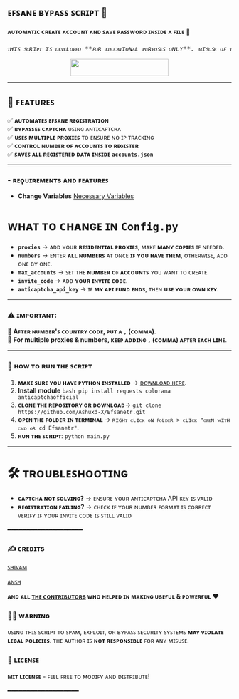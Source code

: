 ## ᴇꜰꜱᴀɴᴇ ʙʏᴘᴀꜱꜱ ꜱᴄʀɪᴘᴛ 🚀

<h4>ᴀᴜᴛᴏᴍᴀᴛɪᴄ ᴄʀᴇᴀᴛᴇ ᴀᴄᴄᴏᴜɴᴛ ᴀɴᴅ ꜱᴀᴠᴇ ᴘᴀꜱꜱᴡᴏʀᴅ ɪɴꜱɪᴅᴇ ᴀ ꜰɪʟᴇ 🚀</h4>
<pre><i>ᴛʜɪꜱ ꜱᴄʀɪᴘᴛ ɪꜱ ᴅᴇᴠᴇʟᴏᴘᴇᴅ **ꜰᴏʀ ᴇᴅᴜᴄᴀᴛɪᴏɴᴀʟ ᴘᴜʀᴘᴏꜱᴇꜱ ᴏɴʟʏ**. ᴍɪꜱᴜꜱᴇ ᴏꜰ ᴛʜɪꜱ ꜱᴄʀɪᴘᴛ ɪꜱ **ꜱᴛʀɪᴄᴛʟʏ ᴘʀᴏʜɪʙɪᴛᴇᴅ**. ᴜꜱᴇ ᴀᴛ ʏᴏᴜʀ ᴏᴡɴ ʀɪꜱᴋ!</i></pre>

<p align="center">
    <a href="https://www.python.org/ftp/python/3.13.2/python-3.13.2-amd64.exe">
        <img src="https://img.shields.io/badge/Download%20python-skyblue?style=for-the-badge&logo=python" width="220" height="38.45"/>
    </a>
</p>

---

## 🔹 **ꜰᴇᴀᴛᴜʀᴇꜱ**  
✅ **ᴀᴜᴛᴏᴍᴀᴛᴇꜱ ᴇꜰꜱᴀɴᴇ ʀᴇɢɪꜱᴛʀᴀᴛɪᴏɴ**  
✅ **ʙʏᴘᴀꜱꜱᴇꜱ ᴄᴀᴘᴛᴄʜᴀ** ᴜꜱɪɴɢ ᴀɴᴛɪᴄᴀᴘᴛᴄʜᴀ  
✅ **ᴜꜱᴇꜱ ᴍᴜʟᴛɪᴘʟᴇ ᴘʀᴏxɪᴇꜱ** ᴛᴏ ᴇɴꜱᴜʀᴇ ɴᴏ ɪᴘ ᴛʀᴀᴄᴋɪɴɢ  
✅ **ᴄᴏɴᴛʀᴏʟ ɴᴜᴍʙᴇʀ ᴏꜰ ᴀᴄᴄᴏᴜɴᴛꜱ ᴛᴏ ʀᴇɢɪꜱᴛᴇʀ**  
✅ **ꜱᴀᴠᴇꜱ ᴀʟʟ ʀᴇɢɪꜱᴛᴇʀᴇᴅ ᴅᴀᴛᴀ ɪɴꜱɪᴅᴇ `accounts.json`**  

---

<summary><h3>
- <b> ʀᴇǫᴜɪʀᴇᴍᴇɴᴛs ᴀɴᴅ ꜰᴇᴀᴛᴜʀᴇꜱ </b>
</h3></summary>

- **Change Variables** [Necessary Variables](https://github.com/Ashuxd-X/Efsanetr/blob/main/config.py)

# ᴡʜᴀᴛ ᴛᴏ ᴄʜᴀɴɢᴇ ɪɴ `Config.py`

- **`proxies`** → ᴀᴅᴅ ʏᴏᴜʀ **ʀᴇꜱɪᴅᴇɴᴛɪᴀʟ ᴘʀᴏxɪᴇꜱ**, ᴍᴀᴋᴇ **ᴍᴀɴʏ ᴄᴏᴘɪᴇꜱ** ɪꜰ ɴᴇᴇᴅᴇᴅ.  
- **`numbers`** → ᴇɴᴛᴇʀ **ᴀʟʟ ɴᴜᴍʙᴇʀꜱ** ᴀᴛ ᴏɴᴄᴇ **ɪꜰ ʏᴏᴜ ʜᴀᴠᴇ ᴛʜᴇᴍ**, ᴏᴛʜᴇʀᴡɪꜱᴇ, ᴀᴅᴅ ᴏɴᴇ ʙʏ ᴏɴᴇ.  
- **`max_accounts`** → ꜱᴇᴛ ᴛʜᴇ **ɴᴜᴍʙᴇʀ ᴏꜰ ᴀᴄᴄᴏᴜɴᴛꜱ** ʏᴏᴜ ᴡᴀɴᴛ ᴛᴏ ᴄʀᴇᴀᴛᴇ.  
- **`invite_code`** → ᴀᴅᴅ **ʏᴏᴜʀ ɪɴᴠɪᴛᴇ ᴄᴏᴅᴇ**.  
- **`anticaptcha_api_key`** → ɪꜰ **ᴍʏ ᴀᴘɪ ꜰᴜɴᴅ ᴇɴᴅꜱ**, ᴛʜᴇɴ **ᴜꜱᴇ ʏᴏᴜʀ ᴏᴡɴ ᴋᴇʏ**.  

---

### ⚠ **ɪᴍᴘᴏʀᴛᴀɴᴛ:**  
🔹 **Aꜰᴛᴇʀ ɴᴜᴍʙᴇʀ'ꜱ ᴄᴏᴜɴᴛʀʏ ᴄᴏᴅᴇ, ᴘᴜᴛ ᴀ `,` (ᴄᴏᴍᴍᴀ)**.  
🔹 **For multiple proxies & numbers, ᴋᴇᴇᴘ ᴀᴅᴅɪɴɢ `,` (ᴄᴏᴍᴍᴀ) ᴀꜰᴛᴇʀ ᴇᴀᴄʜ ʟɪɴᴇ**.  

---

### 🔹 **ʜᴏᴡ ᴛᴏ ʀᴜɴ ᴛʜᴇ ꜱᴄʀɪᴘᴛ**
1. **ᴍᴀᴋᴇ ꜱᴜʀᴇ ʏᴏᴜ ʜᴀᴠᴇ ᴘʏᴛʜᴏɴ ɪɴꜱᴛᴀʟʟᴇᴅ** → [ᴅᴏᴡɴʟᴏᴀᴅ ʜᴇʀᴇ](https://www.python.org/ftp/python/3.13.2/python-3.13.2-amd64.exe). 
2. **Install module** `bash pip install requests colorama anticaptchaofficial`
2. **ᴄʟᴏɴᴇ ᴛʜᴇ ʀᴇᴘᴏꜱɪᴛᴏʀʏ ᴏʀ ᴅᴏᴡɴʟᴏᴀᴅ**→ `git clone https://github.com/Ashuxd-X/Efsanetr.git`
2. **ᴏᴘᴇɴ ᴛʜᴇ ꜰᴏʟᴅᴇʀ ɪɴ ᴛᴇʀᴍɪɴᴀʟ** → `ʀɪɢʜᴛ ᴄʟɪᴄᴋ ᴏɴ ꜰᴏʟᴅᴇʀ > ᴄʟɪᴄᴋ "ᴏᴘᴇɴ ᴡɪᴛʜ ᴄᴍᴅ ᴏʀ cd Efsanetr"`.  
3. **ʀᴜɴ ᴛʜᴇ ꜱᴄʀɪᴘᴛ**: `python main.py`


---
# 🛠 ᴛʀᴏᴜʙʟᴇꜱʜᴏᴏᴛɪɴɢ

- **ᴄᴀᴘᴛᴄʜᴀ ɴᴏᴛ ꜱᴏʟᴠɪɴɢ?** → ᴇɴꜱᴜʀᴇ ʏᴏᴜʀ ᴀɴᴛɪᴄᴀᴘᴛᴄʜᴀ API ᴋᴇʏ ɪꜱ ᴠᴀʟɪᴅ  
- **ʀᴇɢɪꜱᴛʀᴀᴛɪᴏɴ ꜰᴀɪʟɪɴɢ?** → ᴄʜᴇᴄᴋ ɪꜰ ʏᴏᴜʀ ɴᴜᴍʙᴇʀ ꜰᴏʀᴍᴀᴛ ɪꜱ ᴄᴏʀʀᴇᴄᴛ  
 ᴠᴇʀɪꜰʏ ɪꜰ ʏᴏᴜʀ ɪɴᴠɪᴛᴇ ᴄᴏᴅᴇ ɪꜱ ꜱᴛɪʟʟ ᴠᴀʟɪᴅ  

━━━━━━━━━━━━━━━━━━━━


### ✍️ ᴄʀᴇᴅɪᴛs 

 [ꜱʜɪᴠᴀᴍ](https://github.com/Shivam892483)

 [ᴀɴꜱʜ](https://github.com/Ashuxd-X)

 <b>ᴀɴᴅ ᴀʟʟ [ᴛʜᴇ ᴄᴏɴᴛʀɪʙᴜᴛᴏʀs](https://github.com/Ashuxd-X/Efsanetr/graphs/contributors) ᴡʜᴏ ʜᴇʟᴩᴇᴅ ɪɴ ᴍᴀᴋɪɴɢ  ᴜsᴇғᴜʟ & ᴩᴏᴡᴇʀғᴜʟ ❤️ </b>


### 🏴‍☠️ ᴡᴀʀɴɪɴɢ 

ᴜꜱɪɴɢ ᴛʜɪꜱ ꜱᴄʀɪᴘᴛ ᴛᴏ ꜱᴘᴀᴍ, ᴇxᴘʟᴏɪᴛ, ᴏʀ ʙʏᴘᴀꜱꜱ ꜱᴇᴄᴜʀɪᴛʏ ꜱʏꜱᴛᴇᴍꜱ **ᴍᴀʏ ᴠɪᴏʟᴀᴛᴇ ʟᴇɢᴀʟ ᴘᴏʟɪᴄɪᴇꜱ**. ᴛʜᴇ ᴀᴜᴛʜᴏʀ ɪꜱ **ɴᴏᴛ ʀᴇꜱᴘᴏɴꜱɪʙʟᴇ** ꜰᴏʀ ᴀɴʏ ᴍɪꜱᴜꜱᴇ.  

### 📜 ʟɪᴄᴇɴꜱᴇ

**ᴍɪᴛ ʟɪᴄᴇɴꜱᴇ** - ꜰᴇᴇʟ ꜰʀᴇᴇ ᴛᴏ ᴍᴏᴅɪꜰʏ ᴀɴᴅ ᴅɪꜱᴛʀɪʙᴜᴛᴇ!


━━━━━━━━━━━━━━━━━━━
